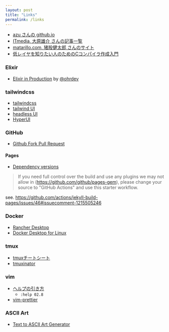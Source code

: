 ```yaml
---
layout: post
title: "Links"
permalink: /links
---
```


* [azu さんの github.io](https://github.com/efcl/efcl.github.io)
* [ITmedia, 大原雄介 さんの記事一覧](https://www.itmedia.co.jp/author/100380/)
* [matarillo.com, 猪股健太郎 さんのサイト](https://matarillo.com/)
* [低レイヤを知りたい人のためのCコンパイラ作成入門](https://www.sigbus.info/compilerbook)

### Elixir

* [Elixir in Production](https://docs.google.com/presentation/d/15E_GcPijyqT1yiw-f6_rFEKJBp4KNMd-5duXfjehfZ0/edit#slide=id.g12bf5108b47_0_0) by [@ohrdev](https://twitter.com/ohrdev)

### tailwindcss

* [tailwindcss](https://tailwindcss.com/)
* [tailwind UI](https://tailwindui.com/)
* [headless UI](https://headlessui.com/)
* [HyperUI](https://www.hyperui.dev/)

### GitHub

* [Github Fork Pull Request](http://kik.xii.jp/archives/179)

#### Pages

* [Dependency versions](https://pages.github.com/versions/)

> If you need full control over the build and use any plugins we may not allow in (https://github.com/github/pages-gem), please change your source to "GitHub Actions" and use this starter workflow.

see. https://github.com/actions/jekyll-build-pages/issues/46#issuecomment-1215505246

### Docker

* [Rancher Desktop](https://github.com/rancher-sandbox/rancher-desktop/)
* [Docker Desktop for Linux](https://github.com/docker/desktop-linux)

### tmux

* [tmuxチートシート](https://qiita.com/nmrmsys/items/03f97f5eabec18a3a18b)
* [tmuxinator](https://github.com/tmuxinator/tmuxinator)

### vim

* [ヘルプの引き方](https://vim-jp.org/vimdoc-ja/usr_02.html#02.8)
  * `:help 02.8`
* [vim-prettier](https://github.com/prettier/vim-prettier)

### ASCII Art

* [Text to ASCII Art Generator](http://patorjk.com/software/taag)
